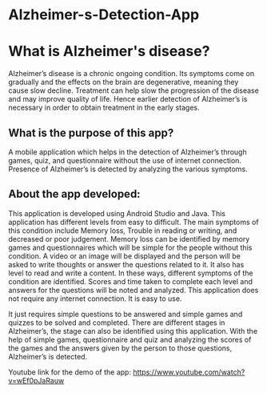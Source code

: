 # Alzheimer-s-Detection-App

# What is Alzheimer's disease?
Alzheimer’s disease is a chronic ongoing condition. Its symptoms come on gradually and the effects on the brain are degenerative, meaning they cause slow decline. Treatment can help slow the progression of the disease and may improve quality of life. Hence earlier detection of Alzheimer’s is necessary in order to obtain treatment in the early stages.

## What is the purpose of this app?
A mobile application which helps in the detection of Alzheimer’s through games, quiz, and questionnaire without the use of internet connection. Presence of Alzheimer’s is detected by analyzing the various symptoms.

## About the app developed:
This application is developed using Android Studio and Java. This application has different levels from easy to difficult. The main symptoms of this condition include Memory loss, Trouble in reading or writing, and decreased or poor judgement. Memory loss can be identified by memory games and questionnaires which will be simple for the people without this condition. A video or an image will be displayed and the person will be asked to write thoughts or answer the questions related to it. It also has level to read and write a content. In these ways, different symptoms of the condition are identified. Scores and time taken to complete each level and answers for the questions will be noted and analyzed. This application does not require any internet connection. It is easy to use.

It just requires simple questions to be answered and simple games and quizzes to be solved and completed. There are different stages in Alzheimer’s, the stage can also be identified using this application. With the help of simple games, questionnaire and quiz and analyzing the scores of the games and the answers given by the person to those questions, Alzheimer’s is detected.

Youtube link for the demo of the app: https://www.youtube.com/watch?v=wEf0pJaRauw
